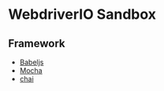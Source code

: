 # WebdriverIO Sandbox

## Framework
- [Babeljs](http://babeljs.io/docs/plugins/#presets)
- [Mocha](http://mochajs.org)
- [chai](http://chaijs.com/)
